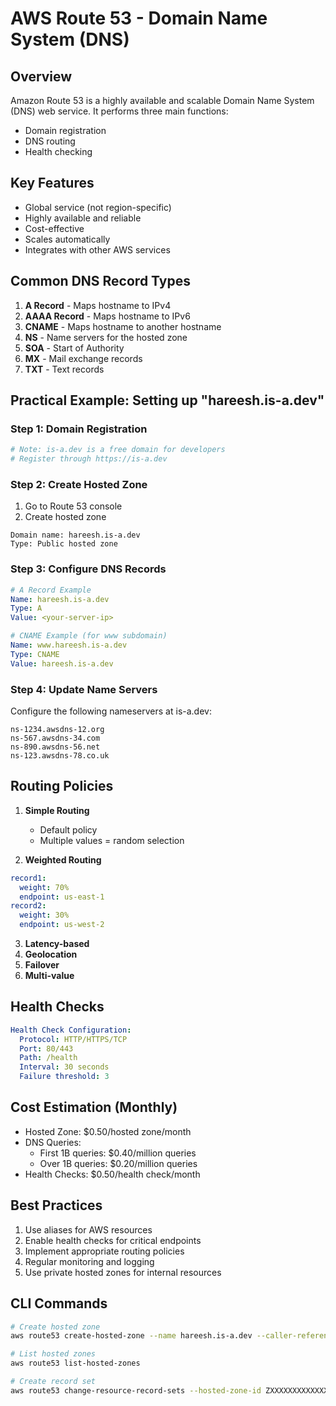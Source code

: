 # AWS Route 53 - Domain Name System (DNS)

## Overview

Amazon Route 53 is a highly available and scalable Domain Name System (DNS) web service. It performs three main functions:

- Domain registration
- DNS routing
- Health checking

## Key Features

- Global service (not region-specific)
- Highly available and reliable
- Cost-effective
- Scales automatically
- Integrates with other AWS services

## Common DNS Record Types

1. **A Record** - Maps hostname to IPv4
2. **AAAA Record** - Maps hostname to IPv6
3. **CNAME** - Maps hostname to another hostname
4. **NS** - Name servers for the hosted zone
5. **SOA** - Start of Authority
6. **MX** - Mail exchange records
7. **TXT** - Text records

## Practical Example: Setting up "hareesh.is-a.dev"

### Step 1: Domain Registration

```bash
# Note: is-a.dev is a free domain for developers
# Register through https://is-a.dev
```

### Step 2: Create Hosted Zone

1. Go to Route 53 console
2. Create hosted zone

```
Domain name: hareesh.is-a.dev
Type: Public hosted zone
```

### Step 3: Configure DNS Records

```yaml
# A Record Example
Name: hareesh.is-a.dev
Type: A
Value: <your-server-ip>

# CNAME Example (for www subdomain)
Name: www.hareesh.is-a.dev
Type: CNAME
Value: hareesh.is-a.dev
```

### Step 4: Update Name Servers

Configure the following nameservers at is-a.dev:

```
ns-1234.awsdns-12.org
ns-567.awsdns-34.com
ns-890.awsdns-56.net
ns-123.awsdns-78.co.uk
```

## Routing Policies

1. **Simple Routing**
    - Default policy
    - Multiple values = random selection

2. **Weighted Routing**

```yaml
record1:
  weight: 70%
  endpoint: us-east-1
record2:
  weight: 30%
  endpoint: us-west-2
```

3. **Latency-based**
4. **Geolocation**
5. **Failover**
6. **Multi-value**

## Health Checks

```yaml
Health Check Configuration:
  Protocol: HTTP/HTTPS/TCP
  Port: 80/443
  Path: /health
  Interval: 30 seconds
  Failure threshold: 3
```

## Cost Estimation (Monthly)

- Hosted Zone: $0.50/hosted zone/month
- DNS Queries:
  - First 1B queries: $0.40/million queries
  - Over 1B queries: $0.20/million queries
- Health Checks: $0.50/health check/month

## Best Practices

1. Use aliases for AWS resources
2. Enable health checks for critical endpoints
3. Implement appropriate routing policies
4. Regular monitoring and logging
5. Use private hosted zones for internal resources

## CLI Commands

```bash
# Create hosted zone
aws route53 create-hosted-zone --name hareesh.is-a.dev --caller-reference 2023-01-01

# List hosted zones
aws route53 list-hosted-zones

# Create record set
aws route53 change-resource-record-sets --hosted-zone-id ZXXXXXXXXXXXXXX --change-batch file://change-batch.json
```
